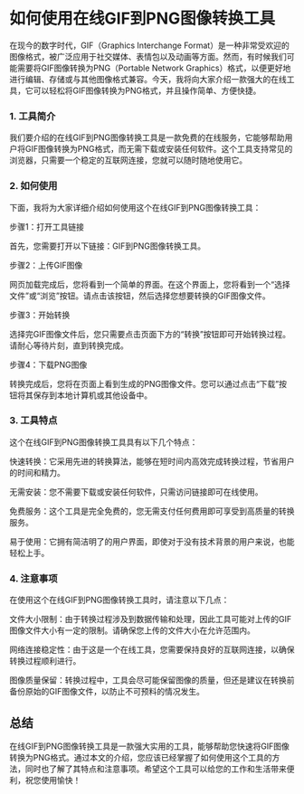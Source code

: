 如何使用在线GIF到PNG图像转换工具
===================

在现今的数字时代，GIF（Graphics Interchange Format）是一种非常受欢迎的图像格式，被广泛应用于社交媒体、表情包以及动画等方面。然而，有时候我们可能需要将GIF图像转换为PNG（Portable Network Graphics）格式，以便更好地进行编辑、存储或与其他图像格式兼容。今天，我将向大家介绍一款强大的在线工具，它可以轻松将GIF图像转换为PNG格式，并且操作简单、方便快捷。

### 1. 工具简介

我们要介绍的在线GIF到PNG图像转换工具是一款免费的在线服务，它能够帮助用户将GIF图像转换为PNG格式，而无需下载或安装任何软件。这个工具支持常见的浏览器，只需要一个稳定的互联网连接，您就可以随时随地使用它。

### 2. 如何使用

下面，我将为大家详细介绍如何使用这个在线GIF到PNG图像转换工具：

步骤1：打开工具链接

首先，您需要打开以下链接：GIF到PNG图像转换工具。

步骤2：上传GIF图像

网页加载完成后，您将看到一个简单的界面。在这个界面上，您将看到一个“选择文件”或“浏览”按钮。请点击该按钮，然后选择您想要转换的GIF图像文件。

步骤3：开始转换

选择完GIF图像文件后，您只需要点击页面下方的“转换”按钮即可开始转换过程。请耐心等待片刻，直到转换完成。

步骤4：下载PNG图像

转换完成后，您将在页面上看到生成的PNG图像文件。您可以通过点击“下载”按钮将其保存到本地计算机或其他设备中。

### 3. 工具特点

这个在线GIF到PNG图像转换工具具有以下几个特点：

快速转换：它采用先进的转换算法，能够在短时间内高效完成转换过程，节省用户的时间和精力。

无需安装：您不需要下载或安装任何软件，只需访问链接即可在线使用。

免费服务：这个工具是完全免费的，您无需支付任何费用即可享受到高质量的转换服务。

易于使用：它拥有简洁明了的用户界面，即使对于没有技术背景的用户来说，也能轻松上手。

### 4. 注意事项

在使用这个在线GIF到PNG图像转换工具时，请注意以下几点：

文件大小限制：由于转换过程涉及到数据传输和处理，因此工具可能对上传的GIF图像文件大小有一定的限制。请确保您上传的文件大小在允许范围内。

网络连接稳定性：由于这是一个在线工具，您需要保持良好的互联网连接，以确保转换过程顺利进行。

图像质量保留：转换过程中，工具会尽可能保留图像的质量，但还是建议在转换前备份原始的GIF图像文件，以防止不可预料的情况发生。

总结
--

在线GIF到PNG图像转换工具是一款强大实用的工具，能够帮助您快速将GIF图像转换为PNG格式。通过本文的介绍，您应该已经掌握了如何使用这个工具的方法，同时也了解了其特点和注意事项。希望这个工具可以给您的工作和生活带来便利，祝您使用愉快！